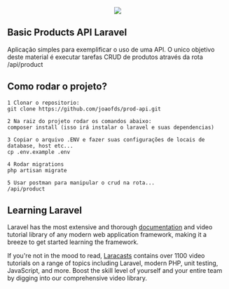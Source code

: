 <p align="center"><img src="https://laravel.com/assets/img/components/logo-laravel.svg"></p>

## Basic Products API Laravel

Aplicação simples para exemplificar o uso de uma API. O unico objetivo deste material é executar tarefas CRUD de produtos
através da rota /api/product

## Como rodar o projeto?


    1 Clonar o repositorio:
    git clone https://github.com/joaofds/prod-api.git
    
    2 Na raiz do projeto rodar os comandos abaixo:
    composer install (isso irá instalar o laravel e suas dependencias)
    
    3 Copiar o arquivo .ENV e fazer suas configurações de locais de database, host etc...
    cp .env.example .env
    
    4 Rodar migrations
    php artisan migrate
    
    5 Usar postman para manipular o crud na rota...
    /api/product



## Learning Laravel

Laravel has the most extensive and thorough [documentation](https://laravel.com/docs) and video tutorial library of any modern web application framework, making it a breeze to get started learning the framework.

If you're not in the mood to read, [Laracasts](https://laracasts.com) contains over 1100 video tutorials on a range of topics including Laravel, modern PHP, unit testing, JavaScript, and more. Boost the skill level of yourself and your entire team by digging into our comprehensive video library.
